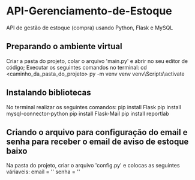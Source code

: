 # API-Gerenciamento-de-Estoque
API de gestão de estoque (compra) usando Python, Flask e MySQL

## Preparando o ambiente virtual
Criar a pasta do projeto, colar o arquivo 'main.py' e abrir no seu editor de código;
Executar os seguintes comandos no terminal:
cd <caminho_da_pasta_do_projeto>
py -m venv venv
venv\Scripts\activate

## Instalando bibliotecas
No terminal realizar os seguintes comandos:
pip install Flask 
pip install mysql-connector-python
pip install Flask-Mail
pip install reportlab 

## Criando o arquivo para configuração do email e senha para receber o email de aviso de estoque baixo
Na pasta do projeto, criar o arquivo 'config.py' e colocas as seguintes váriaveis:
email = '<email>'
senha = '<senha>'
